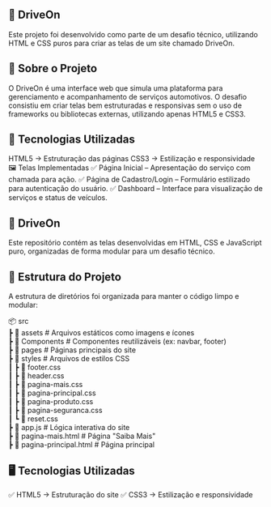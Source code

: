 ## 🚗 DriveOn
Este projeto foi desenvolvido como parte de um desafio técnico, utilizando HTML e CSS puros para criar as telas de um site chamado DriveOn.

## 🚀 Sobre o Projeto
O DriveOn é uma interface web que simula uma plataforma para gerenciamento e acompanhamento de serviços automotivos. O desafio consistiu em criar telas bem estruturadas e responsivas sem o uso de frameworks ou bibliotecas externas, utilizando apenas HTML5 e CSS3.

## 🎨 Tecnologias Utilizadas
HTML5 → Estruturação das páginas
CSS3 → Estilização e responsividade
🖼️ Telas Implementadas
✅ Página Inicial – Apresentação do serviço com chamada para ação.
✅ Página de Cadastro/Login – Formulário estilizado para autenticação do usuário.
✅ Dashboard – Interface para visualização de serviços e status de veículos.

## 📁 DriveOn
Este repositório contém as telas desenvolvidas em HTML, CSS e JavaScript puro, organizadas de forma modular para um desafio técnico.

## 🚀 Estrutura do Projeto
A estrutura de diretórios foi organizada para manter o código limpo e modular:

📦 src  
 ┣ 📂 assets            # Arquivos estáticos como imagens e ícones  
 ┣ 📂 Components        # Componentes reutilizáveis (ex: navbar, footer)  
 ┣ 📂 pages            # Páginas principais do site  
 ┣ 📂 styles           # Arquivos de estilos CSS  
 ┃ ┣ 📄 footer.css  
 ┃ ┣ 📄 header.css  
 ┃ ┣ 📄 pagina-mais.css  
 ┃ ┣ 📄 pagina-principal.css  
 ┃ ┣ 📄 pagina-produto.css  
 ┃ ┣ 📄 pagina-seguranca.css  
 ┃ ┗ 📄 reset.css  
 ┣ 📄 app.js            # Lógica interativa do site  
 ┣ 📄 pagina-mais.html  # Página "Saiba Mais"  
 ┣ 📄 pagina-principal.html  # Página principal  


## 🖥️ Tecnologias Utilizadas
✅ HTML5 → Estruturação do site
✅ CSS3 → Estilização e responsividade



